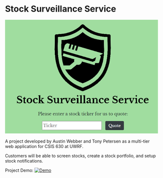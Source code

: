 # Stock Surveillance Service
![Frontend Image](logo/Landing_Page.PNG)

A project developed by Austin Webber and Tony Petersen as a multi-tier web application for CSIS 630 at UWRF.

Customers will be able to screen stocks, create a stock portfolio, and setup stock notifications.

Project Demo:
[![Demo](https://img.youtube.com/vi/YHdsMsqlUN4/maxresdefault.jpg)](https://youtu.be/YHdsMsqlUN4)

